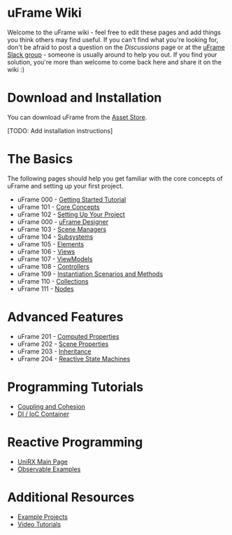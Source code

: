 # uFrame Wiki

Welcome to the uFrame wiki - feel free to edit these pages and add things you think others may find useful. If you can't find what you're looking for, don't be afraid to post a question on the _Discussions_ page or at the [uFrame Slack group](https://invert.typeform.com/to/nLPX8o) - someone is usually around to help you out. If you find your solution, you're more than welcome to come back here and share it on the wiki :)

# Download and Installation
You can download uFrame from the [Asset Store](https://www.assetstore.unity3d.com/en/#!/content/14381).

[TODO: Add installation instructions]

# The Basics
The following pages should help you get familiar with the core concepts of uFrame and setting up your first project.

* uFrame 000 - [Getting Started Tutorial](getting-started-for-uframe-mvvm-16/tutorial-1.md)
* uFrame 101 - [Core Concepts](pages/core-concepts.md)
* uFrame 102 - [Setting Up Your Project](pages/setting-up-your-project.md)
* uFrame 000 - [uFrame Designer](pages/uframe-designer.md)
* uFrame 103 - [Scene Managers](pages/scene-managers.md)
* uFrame 104 - [Subsystems](pages/subsystems.md)
* uFrame 105 - [Elements](pages/elements.md)
* uFrame 106 - [Views](pages/views.md)
* uFrame 107 - [ViewModels](pages/viewmodel.md)
* uFrame 108 - [Controllers](pages/controller.md)
* uFrame 109 - [Instantiation Scenarios and Methods](pages/instantiation-scenarios-and-methods.md)
* uFrame 110 - [Collections](pages/collections.md)
* uFrame 111 - [Nodes](pages/nodes.md)

# Advanced Features
* uFrame 201 - [Computed Properties](pages/computed-properties.md)
* uFrame 202 - [Scene Properties](pages/scene-properties.md)
* uFrame 203 - [Inheritance](pages/inheritance.md)
* uFrame 204 - [Reactive State Machines](pages/reactive-state-machines.md)

# Programming Tutorials
* [Coupling and Cohesion](pages/coupling-and-cohesion.md)
* [DI / IoC Container](pages/di-ioc-container.md)

# Reactive Programming
* [UniRX Main Page](https://github.com/neuecc/UniRx)
* [Observable Examples](pages/observable-examples.md)

# Additional Resources
* [Example Projects](example-projects.md)
* [Video Tutorials](video-tutorials.md)
